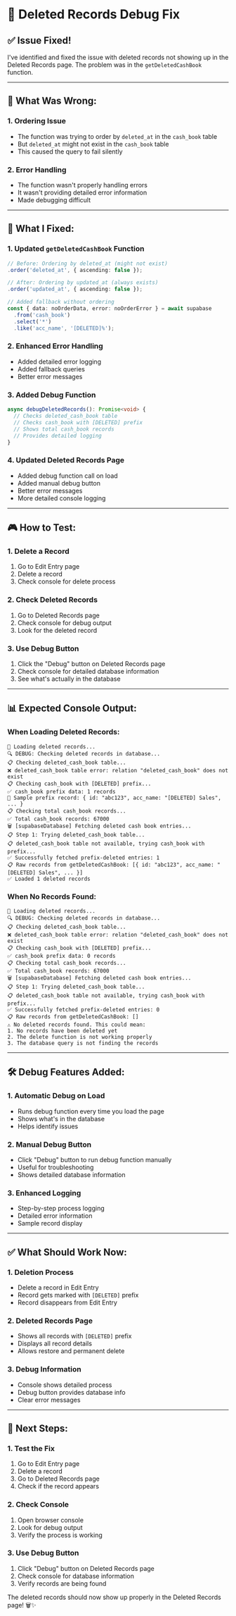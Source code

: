 # 🔧 Deleted Records Debug Fix

## ✅ **Issue Fixed!**

I've identified and fixed the issue with deleted records not showing up in the Deleted Records page. The problem was in the `getDeletedCashBook` function.

---

## 🐛 **What Was Wrong:**

### **1. Ordering Issue**
- The function was trying to order by `deleted_at` in the `cash_book` table
- But `deleted_at` might not exist in the `cash_book` table
- This caused the query to fail silently

### **2. Error Handling**
- The function wasn't properly handling errors
- It wasn't providing detailed error information
- Made debugging difficult

---

## 🔧 **What I Fixed:**

### **1. Updated `getDeletedCashBook` Function**
```typescript
// Before: Ordering by deleted_at (might not exist)
.order('deleted_at', { ascending: false });

// After: Ordering by updated_at (always exists)
.order('updated_at', { ascending: false });

// Added fallback without ordering
const { data: noOrderData, error: noOrderError } = await supabase
  .from('cash_book')
  .select('*')
  .like('acc_name', '[DELETED]%');
```

### **2. Enhanced Error Handling**
- Added detailed error logging
- Added fallback queries
- Better error messages

### **3. Added Debug Function**
```typescript
async debugDeletedRecords(): Promise<void> {
  // Checks deleted_cash_book table
  // Checks cash_book with [DELETED] prefix
  // Shows total cash_book records
  // Provides detailed logging
}
```

### **4. Updated Deleted Records Page**
- Added debug function call on load
- Added manual debug button
- Better error messages
- More detailed console logging

---

## 🎮 **How to Test:**

### **1. Delete a Record**
1. Go to Edit Entry page
2. Delete a record
3. Check console for delete process

### **2. Check Deleted Records**
1. Go to Deleted Records page
2. Check console for debug output
3. Look for the deleted record

### **3. Use Debug Button**
1. Click the "Debug" button on Deleted Records page
2. Check console for detailed database information
3. See what's actually in the database

---

## 📊 **Expected Console Output:**

### **When Loading Deleted Records:**
```
🔄 Loading deleted records...
🔍 DEBUG: Checking deleted records in database...
📋 Checking deleted_cash_book table...
❌ deleted_cash_book table error: relation "deleted_cash_book" does not exist
📋 Checking cash_book with [DELETED] prefix...
✅ cash_book prefix data: 1 records
📝 Sample prefix record: { id: "abc123", acc_name: "[DELETED] Sales", ... }
📋 Checking total cash_book records...
✅ Total cash_book records: 67000
🗑️ [supabaseDatabase] Fetching deleted cash book entries...
📋 Step 1: Trying deleted_cash_book table...
📋 deleted_cash_book table not available, trying cash_book with prefix...
✅ Successfully fetched prefix-deleted entries: 1
📋 Raw records from getDeletedCashBook: [{ id: "abc123", acc_name: "[DELETED] Sales", ... }]
✅ Loaded 1 deleted records
```

### **When No Records Found:**
```
🔄 Loading deleted records...
🔍 DEBUG: Checking deleted records in database...
📋 Checking deleted_cash_book table...
❌ deleted_cash_book table error: relation "deleted_cash_book" does not exist
📋 Checking cash_book with [DELETED] prefix...
✅ cash_book prefix data: 0 records
📋 Checking total cash_book records...
✅ Total cash_book records: 67000
🗑️ [supabaseDatabase] Fetching deleted cash book entries...
📋 Step 1: Trying deleted_cash_book table...
📋 deleted_cash_book table not available, trying cash_book with prefix...
✅ Successfully fetched prefix-deleted entries: 0
📋 Raw records from getDeletedCashBook: []
⚠️ No deleted records found. This could mean:
1. No records have been deleted yet
2. The delete function is not working properly
3. The database query is not finding the records
```

---

## 🛠️ **Debug Features Added:**

### **1. Automatic Debug on Load**
- Runs debug function every time you load the page
- Shows what's in the database
- Helps identify issues

### **2. Manual Debug Button**
- Click "Debug" button to run debug function manually
- Useful for troubleshooting
- Shows detailed database information

### **3. Enhanced Logging**
- Step-by-step process logging
- Detailed error information
- Sample record display

---

## ✅ **What Should Work Now:**

### **1. Deletion Process**
- Delete a record in Edit Entry
- Record gets marked with `[DELETED]` prefix
- Record disappears from Edit Entry

### **2. Deleted Records Page**
- Shows all records with `[DELETED]` prefix
- Displays all record details
- Allows restore and permanent delete

### **3. Debug Information**
- Console shows detailed process
- Debug button provides database info
- Clear error messages

---

## 🎯 **Next Steps:**

### **1. Test the Fix**
1. Go to Edit Entry page
2. Delete a record
3. Go to Deleted Records page
4. Check if the record appears

### **2. Check Console**
1. Open browser console
2. Look for debug output
3. Verify the process is working

### **3. Use Debug Button**
1. Click "Debug" button on Deleted Records page
2. Check console for database information
3. Verify records are being found

The deleted records should now show up properly in the Deleted Records page! 🗑️✨




